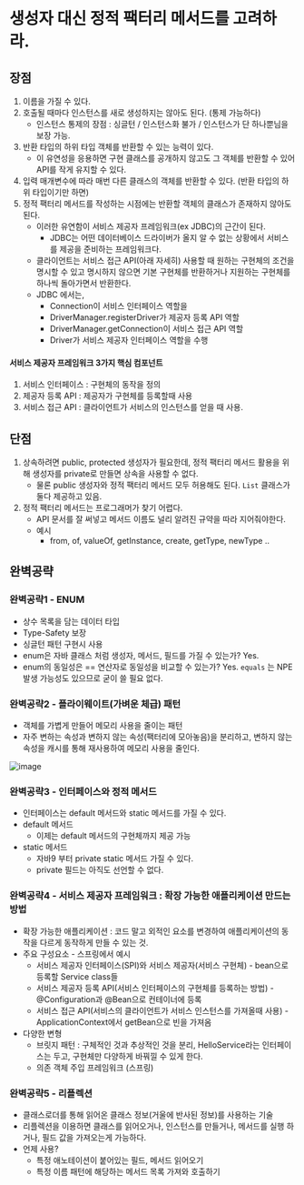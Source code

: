 # 생성자 대신 정적 팩터리 메서드를 고려하라.

## 장점
1. 이름을 가질 수 있다.
2. 호출될 때마다 인스턴스를 새로 생성하지는 않아도 된다. (통제 가능하다)
   * 인스턴스 통제의 장점 : 싱글턴 / 인스턴스화 불가 / 인스턴스가 단 하나뿐님을 보장 가능. 
3. 반환 타입의 하위 타입 객체를 반환할 수 있는 능력이 있다.
   * 이 유연성을 응용하면 구현 클래스를 공개하지 않고도 그 객체를 반환할 수 있어 API를 작게 유지할 수 있다.
4. 입력 매개변수에 따라 매번 다른 클래스의 객체를 반환할 수 있다. (반환 타입의 하위 타입이기만 하면)
5. 정적 팩터리 메서드를 작성하는 시점에는 반환할 객체의 클래스가 존재하지 않아도 된다.
   * 이러한 유연함이 서비스 제공자 프레임워크(ex JDBC)의 근간이 된다.
      * JDBC는 어떤 데이터베이스 드라이버가 올지 알 수 없는 상황에서 서비스를 제공을 준비하는 프레임워크다.
   * 클라이언트는 서비스 접근 API(아래 자세히) 사용할 때 원하는 구현체의 조건을 명시할 수 있고 명시하지 않으면 기본 구현체를 반환하거나 지원하는 구현체를 하나씩 돌아가면서 반환한다.
   * JDBC 에서는,
      * Connection이 서비스 인터페이스 역할을
      * DriverManager.registerDriver가 제공자 등록 API 역할
      * DriverManager.getConnection이 서비스 접근 API 역할
      * Driver가 서비스 제공자 인터페이스 역할을 수행

#### 서비스 제공자 프레임워크 3가지 핵심 컴포넌트
1. 서비스 인터페이스 : 구현체의 동작을 정의
2. 제공자 등록 API : 제공자가 구현체를 등록할때 사용
3. 서비스 접근 API : 클라이언트가 서비스의 인스턴스를 얻을 때 사용.


## 단점
1. 상속하려면 public, protected 생성자가 필요한데, 정적 팩터리 메서드 활용을 위해 생성자를 private로 만들면 상속을 사용할 수 없다.
   * 물론 public 생성자와 정적 팩터리 메서드 모두 허용해도 된다. `List` 클래스가 둘다 제공하고 있음.
2. 정적 팩터리 메서드는 프로그래머가 찾기 어렵다.
   * API 문서를 잘 써넣고 메서드 이름도 널리 알려진 규약을 따라 지어줘야한다.
   * 예시
      * from, of, valueOf, getInstance, create, getType, newType .. 


## 완벽공략

### 완벽공략1 - ENUM
 * 상수 목록을 담는 데이터 타입
 * Type-Safety 보장
 * 싱글턴 패턴 구현시 사용
 * enum은 자바 클래스 처럼 생성자, 메서드, 필드를 가질 수 있는가? Yes.
 * enum의 동일성은 == 연산자로 동일성을 비교할 수 있는가? Yes. `equals` 는 NPE 발생 가능성도 있으므로 굳이 쓸 필요 없다.

### 완벽공략2 - 플라이웨이트(가벼운 체급) 패턴
 * 객체를 가볍게 만들어 메모리 사용을 줄이는 패턴
 * 자주 변하는 속성과 변하지 않는 속성(팩터리에 모아놓음)을 분리하고, 변하지 않는 속성을 캐시를 통해 재사용하여 메모리 사용을 줄인다.
 
![image](https://user-images.githubusercontent.com/48814463/210894037-3723bede-892b-493d-985d-c170bd8d85e0.png)

### 완벽공략3 - 인터페이스와 정적 메서드
 * 인터페이스는 default 메서드와 static 메서드를 가질 수 있다.
 * default 메서드
    * 이제는 default 메서드의 구현체까지 제공 가능
 * static 메서드
    * 자바9 부터 private static 메서드 가질 수 있다.
    * private 필드는 아직도 선언할 수 없다.

### 완벽공략4 - 서비스 제공자 프레임워크 : 확장 가능한 애플리케이션 만드는 방법
 * 확장 가능한 애플리케이션 : 코드 말고 외적인 요소를 변경하여 애플리케이션의 동작을 다르게 동작하게 만들 수 있는 것.
 * 주요 구성요소 - 스프링에서 예시
    * 서비스 제공자 인터페이스(SPI)와 서비스 제공자(서비스 구현체) - bean으로 등록할 Service class들
    * 서비스 제공자 등록 API(서비스 인터페이스의 구현체를 등록하는 방법) - @Configuration과 @Bean으로 컨테이너에 등록
    * 서비스 접근 API(서비스의 클라이언트가 서비스 인스턴스를 가져올때 사용) - ApplicationContext에서 getBean으로 빈을 가져옴
 * 다양한 변형
    * 브릿지 패턴 : 구체적인 것과 추상적인 것을 분리, HelloService라는 인터페이스는 두고, 구현체만 다양하게 바꿔낄 수 있게 한다.
    * 의존 객체 주입 프레임워크 (스프링)

### 완벽공략5 - 리플렉션
 * 클래스로더를 통해 읽어온 클래스 정보(거울에 반사된 정보)를 사용하는 기술
 * 리플렉션을 이용하면 클래스를 읽어오거나, 인스턴스를 만들거나, 메서드를 실행 하거나, 필드 값을 가져오는게 가능하다.
 * 언제 사용?
    * 특정 애노테이션이 붙어있는 필드, 메서드 읽어오기
    * 특정 이름 패턴에 해당하는 메서드 목록 가져와 호출하기
